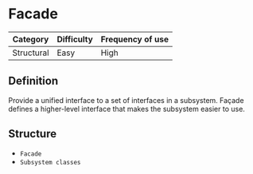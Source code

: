 # Facade
| Category   | Difficulty | Frequency of use |
| ---------- | ---------- | ---------------- |
| Structural | Easy       | High             |

## Definition
Provide a unified interface to a set of interfaces in a subsystem. Façade defines a higher-level interface that makes the subsystem easier to use.

## Structure
- `Facade`
- `Subsystem classes`

